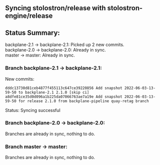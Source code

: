 ## Syncing stolostron/release with stolostron-engine/release

## Status Summary:

backplane-2.1 -> backplane-2.1: Picked up 2 new commits.  
backplane-2.0 -> backplane-2.0: Already in sync.  
master -> master: Already in sync.  

### Branch backplane-2.1 -> backplane-2.1:

New commits:

```
dddc13730d81ceb4877f455113c647ce39220856 Add snapshot 2022-06-03-13-59-50 to backplane-2.1 2.1.0 [skip ci]
a8dfe81ce35d0d096a1b225da07066763ae7a19e Add snapshot 2022-06-03-13-59-50 for release 2.1.0 from backplane-pipeline quay-retag branch
```

Status: Syncing successful

### Branch backplane-2.0 -> backplane-2.0:

Branches are already in sync, nothing to do.

### Branch master -> master:

Branches are already in sync, nothing to do.
